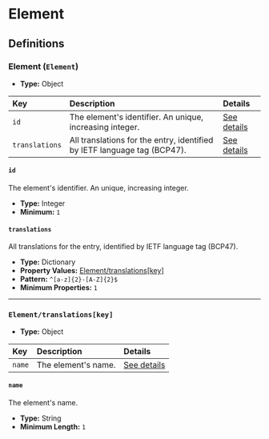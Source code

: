 # Element

## Definitions

### <a name="Element"></a> Element (`Element`)

- **Type:** Object

Key | Description | Details
:-- | :-- | :--
`id` | The element's identifier. An unique, increasing integer. | <a href="#Element/id">See details</a>
`translations` | All translations for the entry, identified by IETF language tag (BCP47). | <a href="#Element/translations">See details</a>

#### <a name="Element/id"></a> `id`

The element's identifier. An unique, increasing integer.

- **Type:** Integer
- **Minimum:** `1`

#### <a name="Element/translations"></a> `translations`

All translations for the entry, identified by IETF language tag (BCP47).

- **Type:** Dictionary
- **Property Values:** <a href="#Element/translations[key]">Element/translations[key]</a>
- **Pattern:** `^[a-z]{2}-[A-Z]{2}$`
- **Minimum Properties:** `1`

---

### <a name="Element/translations[key]"></a> `Element/translations[key]`

- **Type:** Object

Key | Description | Details
:-- | :-- | :--
`name` | The element's name. | <a href="#Element/translations[key]/name">See details</a>

#### <a name="Element/translations[key]/name"></a> `name`

The element's name.

- **Type:** String
- **Minimum Length:** `1`
